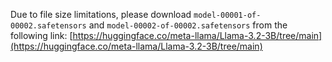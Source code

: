 Due to file size limitations, please download `model-00001-of-00002.safetensors` and `model-00002-of-00002.safetensors` from the following link:
[https://huggingface.co/meta-llama/Llama-3.2-3B/tree/main](https://huggingface.co/meta-llama/Llama-3.2-3B/tree/main)
